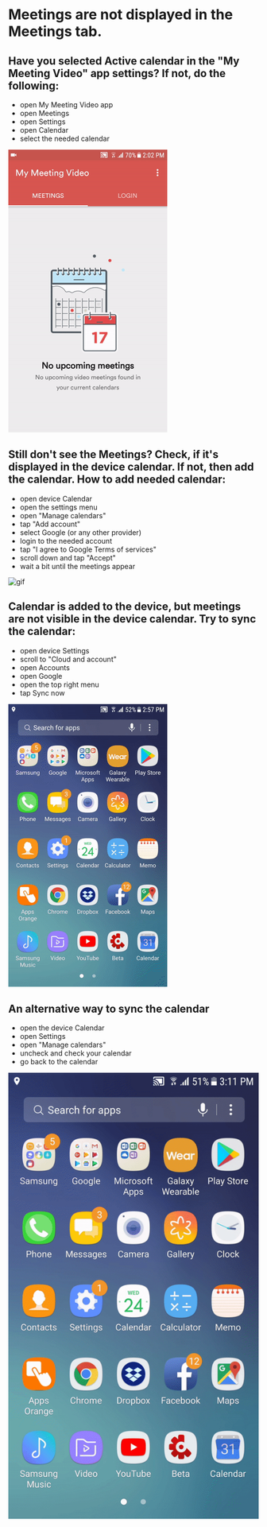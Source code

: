 # Meetings are not displayed in the Meetings tab.

## Have you selected Active calendar in the "My Meeting Video" app settings? If not, do the following: 
* open My Meeting Video app
* open Meetings 
* open Settings 
* open Calendar
* select the needed calendar 

![gif](ezgif.com-video-to-gif1.gif)

## Still don't see the Meetings? Check, if it's displayed in the device calendar. If not, then add the calendar. How to add needed calendar: 
* open device Calendar
* open the settings menu
* open "Manage calendars"
* tap "Add account"
* select Google (or any other provider)
* login to the needed account
* tap "I agree to Google Terms of services"
* scroll down and tap "Accept" 
* wait a bit until the meetings appear

![gif]()

## Calendar is added to the device, but meetings are not visible in the device calendar. Try to sync the calendar:
* open device Settings
* scroll to "Cloud and account"
* open Accounts
* open Google
* open the top right menu
* tap Sync now

![gif](ezgif.com-video-to-gif.gif)

##  An alternative way to sync the calendar
* open the device Calendar
* open Settings
* open "Manage calendars"
* uncheck and check your calendar 
* go back to the calendar

![gif](ezgif4.com-video-to-gif.gif)
